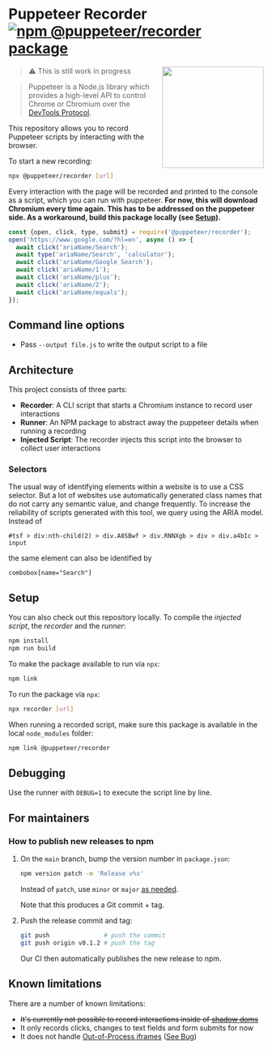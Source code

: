 # Puppeteer Recorder [![npm @puppeteer/recorder package](https://img.shields.io/npm/v/@puppeteer/recorder)](https://www.npmjs.com/package/@puppeteer/recorder)

<img src="https://user-images.githubusercontent.com/10379601/29446482-04f7036a-841f-11e7-9872-91d1fc2ea683.png" height="200" align="right">

> :warning: This is still work in progress

> Puppeteer is a Node.js library which provides a high-level API to control Chrome or Chromium over the [DevTools Protocol](https://chromedevtools.github.io/devtools-protocol/).

This repository allows you to record Puppeteer scripts by interacting with the browser.

To start a new recording:

```bash
npx @puppeteer/recorder [url]
```

Every interaction with the page will be recorded and printed to the console as a script, which you can run with puppeteer.
__For now, this will download Chromium every time again. This has to be addressed on the puppeteer side. As a workaround, build this package locally (see [Setup](#setup)).__

```js
const {open, click, type, submit} = require('@puppeteer/recorder');
open('https://www.google.com/?hl=en', async () => {
  await click('ariaName/Search');
  await type('ariaName/Search', 'calculator');
  await click('ariaName/Google Search');
  await click('ariaName/1');
  await click('ariaName/plus');
  await click('ariaName/2');
  await click('ariaName/equals');
});
```

## Command line options

- Pass `--output file.js` to write the output script to a file

## Architecture

This project consists of three parts:
- __Recorder__: A CLI script that starts a Chromium instance to record user interactions
- __Runner__: An NPM package to abstract away the puppeteer details when running a recording
- __Injected Script__: The recorder injects this script into the browser to collect user interactions

### Selectors

The usual way of identifying elements within a website is to use a CSS selector. But a lot of websites use
automatically generated class names that do not carry any semantic value, and change frequently.
To increase the reliability of scripts generated with this tool, we query using the ARIA model.
Instead of
```
#tsf > div:nth-child(2) > div.A8SBwf > div.RNNXgb > div > div.a4bIc > input
```
the same element can also be identified by
```
combobox[name="Search"]
```

## Setup

You can also check out this repository locally.
To compile the _injected script_, the _recorder_ and the _runner_:

```bash
npm install
npm run build
```

To make the package available to run via `npx`:
```bash
npm link
```

To run the package via `npx`:
```bash
npx recorder [url]
```

When running a recorded script, make sure this package is available in the local `node_modules` folder:

```bash
npm link @puppeteer/recorder
```

## Debugging

Use the runner with `DEBUG=1` to execute the script line by line.

## For maintainers

### How to publish new releases to npm

1. On the `main` branch, bump the version number in `package.json`:

    ```sh
    npm version patch -m 'Release v%s'
    ```

    Instead of `patch`, use `minor` or `major` [as needed](https://semver.org/).

    Note that this produces a Git commit + tag.

1. Push the release commit and tag:

    ```sh
    git push               # push the commit
    git push origin v0.1.2 # push the tag
    ```

    Our CI then automatically publishes the new release to npm.

## Known limitations

There are a number of known limitations:
- ~~It's currently not possible to record interactions inside of [shadow doms](https://github.com/puppeteer/recorder/issues/4)~~
- It only records clicks, changes to text fields and form submits for now
- It does not handle [Out-of-Process iframes](https://www.chromium.org/developers/design-documents/oop-iframes) ([See Bug](https://github.com/puppeteer/recorder/issues/20))


